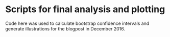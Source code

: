 Scripts for final analysis and plotting
=======================================

Code here was used to calculate bootstrap confidence intervals and generate illustrations for the blogpost in December 2016.